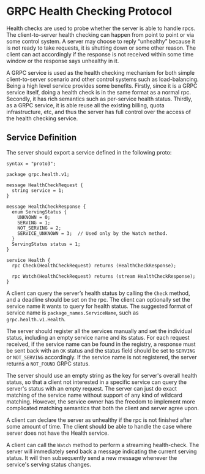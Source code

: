 GRPC Health Checking Protocol
================================

Health checks are used to probe whether the server is able to handle rpcs. The
client-to-server health checking can happen from point to point or via some
control system. A server may choose to reply “unhealthy” because it
is not ready to take requests, it is shutting down or some other reason.
The client can act accordingly if the response is not received within some time
window or the response says unhealthy in it.


A GRPC service is used as the health checking mechanism for both simple
client-to-server scenario and other control systems such as load-balancing.
Being a high
level service provides some benefits. Firstly, since it is a GRPC service
itself, doing a health check is in the same format as a normal rpc. Secondly,
it has rich semantics such as per-service health status. Thirdly, as a GRPC
service, it is able reuse all the existing billing, quota infrastructure, etc,
and thus the server has full control over the access of the health checking
service.

## Service Definition

The server should export a service defined in the following proto:

```
syntax = "proto3";

package grpc.health.v1;

message HealthCheckRequest {
  string service = 1;
}

message HealthCheckResponse {
  enum ServingStatus {
    UNKNOWN = 0;
    SERVING = 1;
    NOT_SERVING = 2;
    SERVICE_UNKNOWN = 3;  // Used only by the Watch method.
  }
  ServingStatus status = 1;
}

service Health {
  rpc Check(HealthCheckRequest) returns (HealthCheckResponse);

  rpc Watch(HealthCheckRequest) returns (stream HealthCheckResponse);
}
```

A client can query the server’s health status by calling the `Check` method, and
a deadline should be set on the rpc. The client can optionally set the service
name it wants to query for health status. The suggested format of service name
is `package_names.ServiceName`, such as `grpc.health.v1.Health`.

The server should register all the services manually and set
the individual status, including an empty service name and its status. For each
request received, if the service name can be found in the registry,
a response must be sent back with an `OK` status and the status field should be
set to `SERVING` or `NOT_SERVING` accordingly. If the service name is not
registered, the server returns a `NOT_FOUND` GRPC status.

The server should use an empty string as the key for server's
overall health status, so that a client not interested in a specific service can
query the server's status with an empty request. The server can just do exact
matching of the service name without support of any kind of wildcard matching.
However, the service owner has the freedom to implement more complicated
matching semantics that both the client and server agree upon.

A client can declare the server as unhealthy if the rpc is not finished after
some amount of time. The client should be able to handle the case where server
does not have the Health service.

A client can call the `Watch` method to perform a streaming health-check.
The server will immediately send back a message indicating the current
serving status.  It will then subsequently send a new message whenever
the service's serving status changes.

